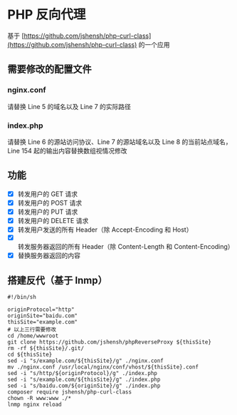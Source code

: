 PHP 反向代理
============

基于 [https://github.com/jshensh/php-curl-class](https://github.com/jshensh/php-curl-class) 的一个应用

## 需要修改的配置文件

### nginx.conf

请替换 Line 5 的域名以及 Line 7 的实际路径

### index.php

请替换 Line 6 的源站访问协议、Line 7 的源站域名以及 Line 8 的当前站点域名，Line 154 起的输出内容替换数组视情况修改

## 功能
- [X] 转发用户的 GET 请求
- [X] 转发用户的 POST 请求
- [X] 转发用户的 PUT 请求
- [X] 转发用户的 DELETE 请求
- [X] 转发用户发送的所有 Header（除 Accept-Encoding 和 Host）
- [X] 转发服务器返回的所有 Header（除 Content-Length 和 Content-Encoding）
- [X] 替换服务器返回的内容

## 搭建反代（基于 lnmp）

```shell
#!/bin/sh

originProtocol="http"
originSite="baidu.com"
thisSite="example.com"
# 以上三行需要修改
cd /home/wwwroot
git clone https://github.com/jshensh/phpReverseProxy ${thisSite}
rm -rf ${thisSite}/.git/
cd ${thisSite}
sed -i "s/example.com/${thisSite}/g" ./nginx.conf
mv ./nginx.conf /usr/local/nginx/conf/vhost/${thisSite}.conf
sed -i "s/http/${originProtocol}/g" ./index.php
sed -i "s/example.com/${thisSite}/g" ./index.php
sed -i "s/baidu.com/${originSite}/g" ./index.php
composer require jshensh/php-curl-class
chown -R www:www ./*
lnmp nginx reload
```

